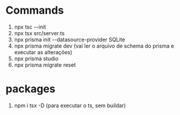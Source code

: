 # Commands
1. npx tsc --init
2. npx tsx src/server.ts
3. npx prisma init --datasource-provider SQLite
4. npx prisma migrate dev (vai ler o arquivo de schema do prisma e executar as alterações)
5. npx prisma studio
6. npx prisma migrate reset

# packages
1. npm i tsx -D (para executar o ts, sem buildar)